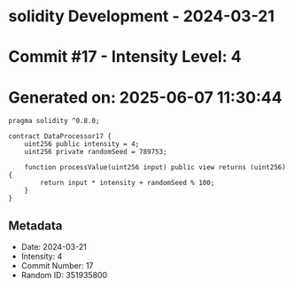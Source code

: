 ﻿# solidity Development - 2024-03-21
# Commit #17 - Intensity Level: 4
# Generated on: 2025-06-07 11:30:44
```solidity
pragma solidity ^0.8.0;

contract DataProcessor17 {
    uint256 public intensity = 4;
    uint256 private randomSeed = 789753;

    function processValue(uint256 input) public view returns (uint256) {
        return input * intensity + randomSeed % 100;
    }
}
```
## Metadata
- Date: 2024-03-21
- Intensity: 4
- Commit Number: 17
- Random ID: 351935800
